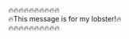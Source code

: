 :fire::fire::fire::fire::fire::fire::fire::fire::fire::fire:   
:fire:This message is for my lobster!:fire:  
:fire::fire::fire::fire::fire::fire::fire::fire::fire::fire: 
